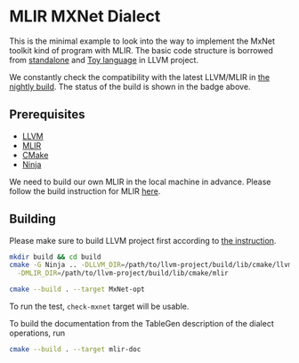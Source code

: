 # MLIR MXNet Dialect

This is the minimal example to look into the way to implement the MxNet toolkit kind of program with MLIR. The basic code structure is borrowed from [standalone](https://github.com/llvm/llvm-project/tree/main/mlir/examples/standalone) and [Toy language](https://github.com/llvm/llvm-project/tree/main/mlir/examples/toy) in LLVM project.

We constantly check the compatibility with the latest LLVM/MLIR in [the nightly build](https://github.com/Lewuathe/mlir-MxNet/actions/workflows/nightly-build.yml). The status of the build is shown in the badge above.

## Prerequisites

* [LLVM](https://llvm.org/)
* [MLIR](https://mlir.llvm.org/)
* [CMake](https://cmake.org/)
* [Ninja](https://ninja-build.org/)

We need to build our own MLIR in the local machine in advance. Please follow the build instruction for MLIR [here](https://mlir.llvm.org/getting_started/). 

## Building

Please make sure to build LLVM project first according to [the instruction](https://mlir.llvm.org/getting_started/).

```sh
mkdir build && cd build
cmake -G Ninja .. -DLLVM_DIR=/path/to/llvm-project/build/lib/cmake/llvm \
  -DMLIR_DIR=/path/to/llvm-project/build/lib/cmake/mlir

cmake --build . --target MxNet-opt
```

To run the test, `check-mxnet` target will be usable.

To build the documentation from the TableGen description of the dialect operations, run
```sh
cmake --build . --target mlir-doc
```

